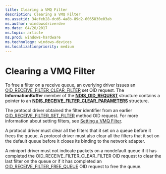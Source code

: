 ```yaml
---
title: Clearing a VMQ Filter
description: Clearing a VMQ Filter
ms.assetid: 34efeb28-dcd6-4a8b-89d2-6065830e03ab
ms.author: windowsdriverdev
ms.date: 04/20/2017
ms.topic: article
ms.prod: windows-hardware
ms.technology: windows-devices
ms.localizationpriority: medium
---
```


# Clearing a VMQ Filter





To free a filter on a receive queue, an overlying driver issues an [OID\_RECEIVE\_FILTER\_CLEAR\_FILTER](https://msdn.microsoft.com/library/windows/hardware/ff569785) set OID request. The **InformationBuffer** member of the [**NDIS\_OID\_REQUEST**](https://msdn.microsoft.com/library/windows/hardware/ff566710) structure contains a pointer to an [**NDIS\_RECEIVE\_FILTER\_CLEAR\_PARAMETERS**](https://msdn.microsoft.com/library/windows/hardware/ff567166) structure.

The protocol driver obtained the filter identifier from an earlier [OID\_RECEIVE\_FILTER\_SET\_FILTER](https://msdn.microsoft.com/library/windows/hardware/ff569795) method OID request. For more information about setting filters, see [Setting a VMQ Filter](setting-a-vmq-filter.md).

A protocol driver must clear all the filters that it set on a queue before it frees the queue. A protocol driver must also clear all the filters that it set on the default queue before it closes its binding to the network adapter.

A miniport driver must not indicate packets on a nondefault queue if it has completed the OID\_RECEIVE\_FILTER\_CLEAR\_FILTER OID request to clear the last filter on the queue or if it has completed an [OID\_RECEIVE\_FILTER\_FREE\_QUEUE](https://msdn.microsoft.com/library/windows/hardware/ff569789) OID request to free the queue.

 

 





